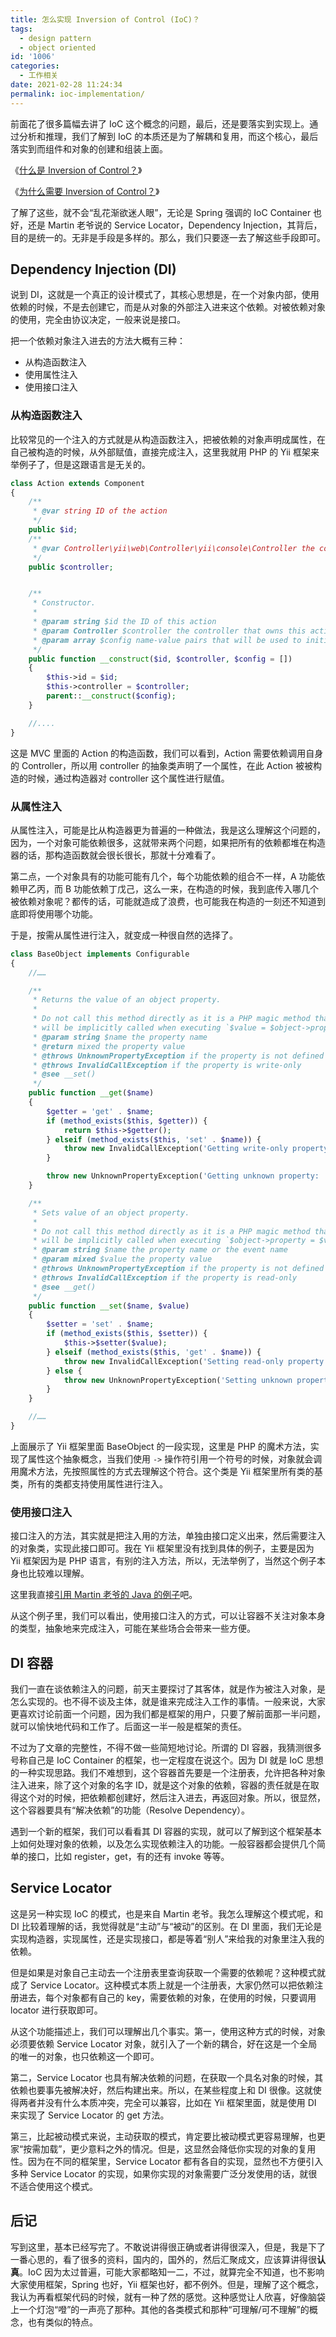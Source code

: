 ```yaml
---
title: 怎么实现 Inversion of Control (IoC)？
tags:
  - design pattern
  - object oriented
id: '1006'
categories:
  - 工作相关
date: 2021-02-28 11:24:34
permalink: ioc-implementation/
---
```


前面花了很多篇幅去讲了 IoC 这个概念的问题，最后，还是要落实到实现上。通过分析和推理，我们了解到 IoC 的本质还是为了解耦和复用，而这个核心，最后落实到而组件和对象的创建和组装上面。

《[什么是 Inversion of Control？](https://sexywp.com/inversion-of-control-ioc.htm)》

《[为什么需要 Inversion of Control？](https://sexywp.com/why-need-inversion-of-control-ioc.htm)》

了解了这些，就不会“乱花渐欲迷人眼”，无论是 Spring 强调的 IoC Container 也好，还是 Martin 老爷说的 Service Locator，Dependency Injection，其背后，目的是统一的。无非是手段是多样的。那么，我们只要逐一去了解这些手段即可。
<!-- more -->
## Dependency Injection (DI)

说到 DI，这就是一个真正的设计模式了，其核心思想是，在一个对象内部，使用依赖的时候，不是去创建它，而是从对象的外部注入进来这个依赖。对被依赖对象的使用，完全由协议决定，一般来说是接口。

把一个依赖对象注入进去的方法大概有三种：

*   从构造函数注入
*   使用属性注入
*   使用接口注入

### 从构造函数注入

比较常见的一个注入的方式就是从构造函数注入，把被依赖的对象声明成属性，在自己被构造的时候，从外部赋值，直接完成注入，这里我就用 PHP 的 Yii 框架来举例子了，但是这跟语言是无关的。

```php
class Action extends Component
{
    /**
     * @var string ID of the action
     */
    public $id;
    /**
     * @var Controller\yii\web\Controller\yii\console\Controller the controller that owns this action
     */
    public $controller;


    /**
     * Constructor.
     *
     * @param string $id the ID of this action
     * @param Controller $controller the controller that owns this action
     * @param array $config name-value pairs that will be used to initialize the object properties
     */
    public function __construct($id, $controller, $config = [])
    {
        $this->id = $id;
        $this->controller = $controller;
        parent::__construct($config);
    }

    //....
}
```

这是 MVC 里面的 Action 的构造函数，我们可以看到，Action 需要依赖调用自身的 Controller，所以用 controller 的抽象类声明了一个属性，在此 Action 被被构造的时候，通过构造器对 controller 这个属性进行赋值。

### 从属性注入

从属性注入，可能是比从构造器更为普遍的一种做法，我是这么理解这个问题的，因为，一个对象可能依赖很多，这就带来两个问题，如果把所有的依赖都堆在构造器的话，那构造函数就会很长很长，那就十分难看了。

第二点，一个对象具有的功能可能有几个，每个功能依赖的组合不一样，A 功能依赖甲乙丙，而 B 功能依赖丁戊己，这么一来，在构造的时候，我到底传入哪几个被依赖对象呢？都传的话，可能就造成了浪费，也可能我在构造的一刻还不知道到底即将使用哪个功能。

于是，按需从属性进行注入，就变成一种很自然的选择了。

```php
class BaseObject implements Configurable
{
    //……

    /**
     * Returns the value of an object property.
     *
     * Do not call this method directly as it is a PHP magic method that
     * will be implicitly called when executing `$value = $object->property;`.
     * @param string $name the property name
     * @return mixed the property value
     * @throws UnknownPropertyException if the property is not defined
     * @throws InvalidCallException if the property is write-only
     * @see __set()
     */
    public function __get($name)
    {
        $getter = 'get' . $name;
        if (method_exists($this, $getter)) {
            return $this->$getter();
        } elseif (method_exists($this, 'set' . $name)) {
            throw new InvalidCallException('Getting write-only property: ' . get_class($this) . '::' . $name);
        }

        throw new UnknownPropertyException('Getting unknown property: ' . get_class($this) . '::' . $name);
    }

    /**
     * Sets value of an object property.
     *
     * Do not call this method directly as it is a PHP magic method that
     * will be implicitly called when executing `$object->property = $value;`.
     * @param string $name the property name or the event name
     * @param mixed $value the property value
     * @throws UnknownPropertyException if the property is not defined
     * @throws InvalidCallException if the property is read-only
     * @see __get()
     */
    public function __set($name, $value)
    {
        $setter = 'set' . $name;
        if (method_exists($this, $setter)) {
            $this->$setter($value);
        } elseif (method_exists($this, 'get' . $name)) {
            throw new InvalidCallException('Setting read-only property: ' . get_class($this) . '::' . $name);
        } else {
            throw new UnknownPropertyException('Setting unknown property: ' . get_class($this) . '::' . $name);
        }
    }

    //……
}
```

上面展示了 Yii 框架里面 BaseObject 的一段实现，这里是 PHP 的魔术方法，实现了属性这个抽象概念，当我们使用 `->` 操作符引用一个符号的时候，对象就会调用魔术方法，先按照属性的方式去理解这个符合。这个类是 Yii 框架里所有类的基类，所有的类都支持使用属性进行注入。

### 使用接口注入

接口注入的方法，其实就是把注入用的方法，单独由接口定义出来，然后需要注入的对象类，实现此接口即可。我在 Yii 框架里没有找到具体的例子，主要是因为 Yii 框架因为是 PHP 语言，有别的注入方法，所以，无法举例了，当然这个例子本身也比较难以理解。

这里我直接[引用 Martin 老爷的 Java 的例子](https://martinfowler.com/articles/injection.html#InterfaceInjection)吧。

从这个例子里，我们可以看出，使用接口注入的方式，可以让容器不关注对象本身的类型，抽象地来完成注入，可能在某些场合会带来一些方便。

## DI 容器

我们一直在谈依赖注入的问题，前天主要探讨了其客体，就是作为被注入对象，是怎么实现的。也不得不谈及主体，就是谁来完成注入工作的事情。一般来说，大家更喜欢讨论前面一个问题，因为我们都是框架的用户，只要了解前面那一半问题，就可以愉快地代码和工作了。后面这一半一般是框架的责任。

不过为了文章的完整性，不得不做一些简短地讨论。所谓的 DI 容器，我猜测很多号称自己是 IoC Container 的框架，也一定程度在说这个。因为 DI 就是 IoC 思想的一种实现思路。我们不难想到，这个容器首先要是一个注册表，允许把各种对象注入进来，除了这个对象的名字 ID，就是这个对象的依赖，容器的责任就是在取得这个对的时候，把依赖都创建好，然后注入进去，再返回对象。所以，很显然，这个容器要具有“解决依赖”的功能（Resolve Dependency）。

遇到一个新的框架，我们可以看看其 DI 容器的实现，就可以了解到这个框架基本上如何处理对象的依赖，以及怎么实现依赖注入的功能。一般容器都会提供几个简单的接口，比如 register，get，有的还有 invoke 等等。

## Service Locator

这是另一种实现 IoC 的模式，也是来自 Martin 老爷。我怎么理解这个模式呢，和 DI 比较着理解的话，我觉得就是“主动”与“被动”的区别。在 DI 里面，我们无论是实现构造器，实现属性，还是实现接口，都是等着“别人”来给我的对象里注入我的依赖。

但是如果是对象自己主动去一个注册表里查询获取一个需要的依赖呢？这种模式就成了 Service Locator。这种模式本质上就是一个注册表，大家仍然可以把依赖注册进去，每个对象都有自己的 key，需要依赖的对象，在使用的时候，只要调用 locator 进行获取即可。

从这个功能描述上，我们可以理解出几个事实。第一，使用这种方式的时候，对象必须要依赖 Service Locator 对象，就引入了一个新的耦合，好在这是一个全局的唯一的对象，也只依赖这一个即可。

第二，Service Locator 也具有解决依赖的问题，在获取一个具名对象的时候，其依赖也要事先被解决好，然后构建出来。所以，在某些程度上和 DI 很像。这就使得两者并没有什么本质冲突，完全可以兼容，比如在 Yii 框架里面，就是使用 DI 来实现了 Service Locator 的 get 方法。

第三，比起被动模式来说，主动获取的模式，肯定要比被动模式更容易理解，也更家“按需加载”，更少意料之外的情况。但是，这显然会降低你实现的对象的复用性。因为在不同的框架里，Service Locator 都有各自的实现，显然也不方便引入多种 Service Locator 的实现，如果你实现的对象需要广泛分发使用的话，就很不适合使用这个模式。

## 后记

写到这里，基本已经写完了。不敢说讲得很正确或者讲得很深入，但是，我是下了一番心思的，看了很多的资料，国内的，国外的，然后汇聚成文，应该算讲得很**认真**。IoC 因为太过普遍，可能大家都略知一二，不过，就算完全不知道，也不影响大家使用框架，Spring 也好，Yii 框架也好，都不例外。但是，理解了这个概念，我认为再看框架代码的时候，就有一种了然的感觉。这种感觉让人欣喜，好像脑袋上一个灯泡“噔”的一声亮了那种。其他的各类模式和那种“可理解/可不理解”的概念，也有类似的特点。